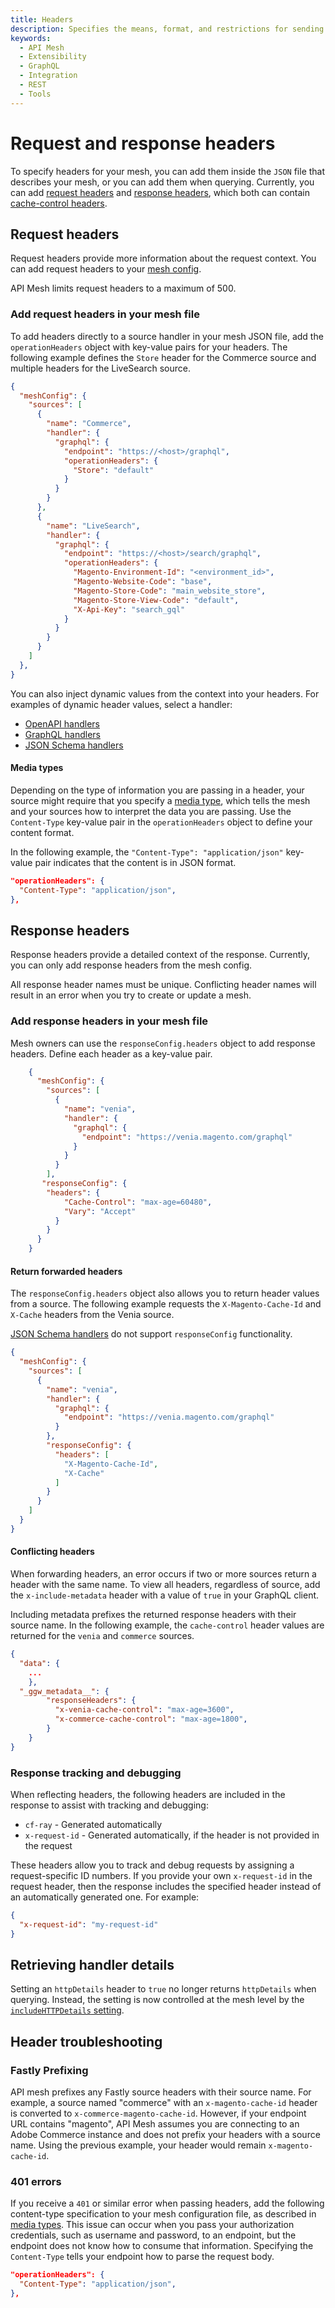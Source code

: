 ```yaml
---
title: Headers
description: Specifies the means, format, and restrictions for sending operation headers through the mesh in API Mesh for Adobe Developer App Builder.
keywords:
  - API Mesh
  - Extensibility
  - GraphQL
  - Integration
  - REST
  - Tools
---
```


# Request and response headers

To specify headers for your mesh, you can add them inside the `JSON` file that describes your mesh, or you can add them when querying. Currently, you can add [request headers](#request-headers) and [response headers](#response-headers), which both can contain [cache-control headers](./caching/cache-control-headers.md).

## Request headers

Request headers provide more information about the request context. You can add request headers to your [mesh config](#add-request-headers-in-your-mesh-file).

<InlineAlert variant="info" slots="text"/>

API Mesh limits request headers to a maximum of 500.

### Add request headers in your mesh file

To add headers directly to a source handler in your mesh JSON file, add the `operationHeaders` object with key-value pairs for your headers. The following example defines the `Store` header for the Commerce source and multiple headers for the LiveSearch source.

```json
{
  "meshConfig": {
    "sources": [
      {
        "name": "Commerce",
        "handler": {
          "graphql": {
            "endpoint": "https://<host>/graphql",
            "operationHeaders": {
              "Store": "default"
            }
          }
        }
      },
      {
        "name": "LiveSearch",
        "handler": {
          "graphql": {
            "endpoint": "https://<host>/search/graphql",
            "operationHeaders": {
              "Magento-Environment-Id": "<environment_id>",
              "Magento-Website-Code": "base",
              "Magento-Store-Code": "main_website_store",
              "Magento-Store-View-Code": "default",
              "X-Api-Key": "search_gql"
            }
          }
        }
      }
    ]
  },
}
```

You can also inject dynamic values from the context into your headers. For examples of dynamic header values, select a handler:

-  [OpenAPI handlers](../basic/handlers/openapi.md#headers-from-context)
-  [GraphQL handlers](../basic/handlers/graphql.md#headers-from-context)
-  [JSON Schema handlers](../basic/handlers/json-schema.md#headers-from-context)

#### Media types

Depending on the type of information you are passing in a header, your source might require that you specify a [media type](https://www.iana.org/assignments/media-types/media-types.xhtml), which tells the mesh and your sources how to interpret the data you are passing. Use the `Content-Type` key-value pair in the `operationHeaders` object to define your content format.

In the following example, the `"Content-Type": "application/json"` key-value pair indicates that the content is in JSON format.

```json
"operationHeaders": {
  "Content-Type": "application/json",
},
```

## Response headers

Response headers provide a detailed context of the response. Currently, you can only add response headers from the mesh config.

<InlineAlert variant="info" slots="text"/>

All response header names must be unique. Conflicting header names will result in an error when you try to create or update a mesh.

### Add response headers in your mesh file

Mesh owners can use the `responseConfig.headers` object to add response headers. Define each header as a key-value pair.

``` json
    { 
      "meshConfig": { 
        "sources": [
          {
            "name": "venia", 
            "handler": { 
              "graphql": { 
                "endpoint": "https://venia.magento.com/graphql"
              } 
            } 
          }
        ],
       "responseConfig": {
        "headers": {
            "Cache-Control": "max-age=60480",
            "Vary": "Accept"
          }
        }
      }
    }
```

#### Return forwarded headers

The `responseConfig.headers` object also allows you to return header values from a source. The following example requests the `X-Magento-Cache-Id` and `X-Cache` headers from the Venia source.

<InlineAlert variant="info" slots="text"/>

[JSON Schema handlers](../basic/handlers/json-schema.md) do not support `responseConfig` functionality.

```json
{
  "meshConfig": {
    "sources": [
      {
        "name": "venia",
        "handler": {
          "graphql": {
            "endpoint": "https://venia.magento.com/graphql"
          }
        },
        "responseConfig": {
          "headers": [
            "X-Magento-Cache-Id",
            "X-Cache"
          ]
        }
      }
    ]
  }
}
```

#### Conflicting headers

When forwarding headers, an error occurs if two or more sources return a header with the same name. To view all headers, regardless of source, add the `x-include-metadata` header with a value of `true` in your GraphQL client.

Including metadata prefixes the returned response headers with their source name. In the following example, the `cache-control` header values are returned for the `venia` and `commerce` sources.

``` json
{
  "data": {
    ...
    },
  "_ggw_metadata__": {
        "responseHeaders": {
          "x-venia-cache-control": "max-age=3600",
          "x-commerce-cache-control": "max-age=1800",
        }
    }
}
```

### Response tracking and debugging

When reflecting headers, the following headers are included in the response to assist with tracking and debugging:

- `cf-ray` - Generated automatically
- `x-request-id` - Generated automatically, if the header is not provided in the request

These headers allow you to track and debug requests by assigning a request-specific ID numbers. If you provide your own `x-request-id` in the request header, then the response includes the specified header instead of an automatically generated one. For example:

```json
{
  "x-request-id": "my-request-id"
}
```

## Retrieving handler details

Setting an `httpDetails` header to `true` no longer returns `httpDetails` when querying. Instead, the setting is now controlled at the mesh level by the [`includeHTTPDetails` setting](../basic/work-with-mesh.md#include-httpdetails-in-query-responses).

## Header troubleshooting

### Fastly Prefixing

API mesh prefixes any Fastly source headers with their source name. For example, a source named "commerce" with an `x-magento-cache-id` header is converted to `x-commerce-magento-cache-id`. However, if your endpoint URL contains "magento", API Mesh assumes you are connecting to an Adobe Commerce instance and does not prefix your headers with a source name. Using the previous example, your header would remain `x-magento-cache-id`.

### 401 errors

If you receive a `401` or similar error when passing headers, add the following content-type specification to your mesh configuration file, as described in [media types](#media-types). This issue can occur when you pass your authorization credentials, such as username and password, to an endpoint, but the endpoint does not know how to consume that information. Specifying the `Content-Type` tells your endpoint how to parse the request body.

```json
"operationHeaders": {
  "Content-Type": "application/json",
},
```
